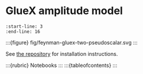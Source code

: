 # GlueX amplitude model

```{include} ../README.md
:start-line: 3
:end-line: 16
```

:::{figure} fig/feynman-gluex-two-pseudoscalar.svg
:::

See [the repository](https://github.com/redeboer/gluex-amplitude) for installation instructions.

:::{rubric} Notebooks
:::
:::{tableofcontents}
:::
